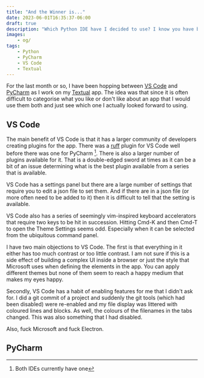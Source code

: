 ```yaml
---
title: "And the Winner is..."
date: 2023-06-01T16:35:37-06:00
draft: true
description: "Which Python IDE have I decided to use? I know you have been eagerly awaiting the result of my testing. Well wait no more!"
images:
    - og/
tags:
    - Python
    - PyCharm
    - VS Code
    - Textual
---
```


For the last month or so, I have been hopping between [VS Code](https://code.visualstudio.com/) and [PyCharm](https://blog.jetbrains.com/pycharm/) as I work on my [Textual](https://textual.textualize.io/) app. The idea was that since it is often difficult to categorise what you like or don't like about an app that I would use them both and just see which one I actually looked forward to using. 

## VS Code

The main benefit of VS Code is that it has a larger community of developers creating plugins for the app. There was a [ruff](https://github.com/charliermarsh/ruff) plugin for VS Code well before there was one for PyCharm [^1]. There is also a larger number of plugins available for it. That is a double-edged sword at times as it can be a bit of an issue determining what is the best plugin available from a series that is available. 

VS Code has a settings panel but there are a large number of settings that require you to edit a json file to set them. And if there are in a json file (or more often need to be added to it) then it is difficult to tell that the setting is available. 

VS Code also has a series of seemingly vim-inspired keyboard accelerators that require two keys to be hit in succession. Hitting Cmd-K and then Cmd-T to open the Theme Settings seems odd. Especially when it can be selected from the ubiquitous command panel. 

I have two main objections to VS Code. The first is that everything in it either has too much contrast or too little contrast. I am not sure if this is a side effect of building a complex UI inside a browser or just the style that Microsoft uses when defining the elements in the app. You can apply different themes but none of them seem to reach a happy medium that makes my eyes happy. 

Secondly, VS Code has a habit of enabling features for me that I didn't ask for. I did a git commit of a project and suddenly the git tools (which had been disabled) were re-enabled and my file display was littered with  coloured lines and blocks. As well, the colours of the filenames in the tabs changed. This was also something that I had disabled. 

Also, fuck Microsoft and fuck Electron.

## PyCharm



[^1]: Both IDEs currently have one